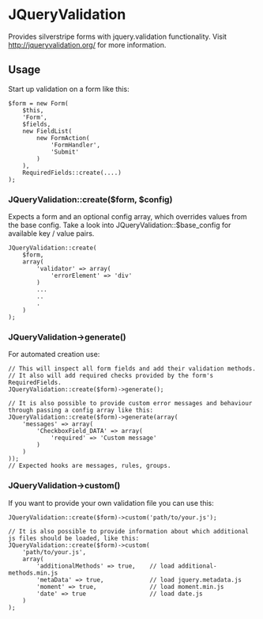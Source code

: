 # JQueryValidation

Provides silverstripe forms with jquery.validation functionality.
Visit http://jqueryvalidation.org/ for more information.

## Usage
Start up validation on a form like this:

	$form = new Form(
		$this,
		'Form',
		$fields,
		new FieldList(
			new FormAction(
				'FormHandler',
				'Submit'
			)
		),
		RequiredFields::create(....)
	);

### JQueryValidation::create($form, $config)
Expects a form and an optional config array, which overrides values from the base config. Take a look into
JQueryValidation::$base_config for available key / value pairs.

	JQueryValidation::create(
		$form,
		array(
			'validator' => array(
				'errorElement' => 'div'
			)
			...
			..
			.
		)
	);

### JQueryValidation->generate()
For automated creation use:

	// This will inspect all form fields and add their validation methods.
	// It also will add required checks provided by the form's RequiredFields.
	JQueryValidation::create($form)->generate();

	// It is also possible to provide custom error messages and behaviour through passing a config array like this:
	JQueryValidation::create($form)->generate(array(
		'messages' => array(
			'CheckboxField_DATA' => array(
				'required' => 'Custom message'
			)
		)
	));
	// Expected hooks are messages, rules, groups.

### JQueryValidation->custom()
If you want to provide your own validation file you can use this:

	JQueryValidation::create($form)->custom('path/to/your.js');

	// It is also possible to provide information about which additional js files should be loaded, like this:
	JQueryValidation::create($form)->custom(
		'path/to/your.js',
		array(
			'additionalMethods' => true,	// load additional-methods.min.js
			'metaData' => true,				// load jquery.metadata.js
			'moment' => true,				// load moment.min.js
			'date' => true					// load date.js
		)
	);